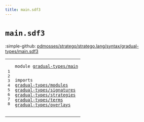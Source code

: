 ```yaml
---
title: main.sdf3
---
```


# `main.sdf3`

:simple-github: [pdmosses/stratego/stratego.lang/syntax/gradual-types/main.sdf3]

[pdmosses/stratego/stratego.lang/syntax/gradual-types/main.sdf3]: https://github.com/pdmosses/stratego/blob/master/stratego.lang/syntax/gradual-types/main.sdf3 "The source file on GitHub"

<div class="sdf3"><table class="highlighttable"><tbody><tr><td class="linenos"><div class="linenodiv"><pre><span></span>1
2
3
4
5
6
7
8
</pre></div></td>
<td class="code"><pre><code><span class="keyword">module</span> <a href="../../import.sdf3#gradual-types/main_50_68" id="gradual-types/main_7_25" title="Referenced at ../../import.sdf3 line 6">gradual-types/main</a>

<span class="keyword">imports</span>
  <a href="../modules.sdf3#gradual-types/modules_7_28" id="gradual-types/modules_37_58" title="Defined at ../modules.sdf3 line 1">gradual-types/modules</a>
  <a href="../signatures.sdf3#gradual-types/signatures_7_31" id="gradual-types/signatures_61_85" title="Defined at ../signatures.sdf3 line 1">gradual-types/signatures</a>
  <a href="../strategies.sdf3#gradual-types/strategies_7_31" id="gradual-types/strategies_88_112" title="Defined at ../strategies.sdf3 line 1">gradual-types/strategies</a>
  <a href="../terms.sdf3#gradual-types/terms_7_26" id="gradual-types/terms_115_134" title="Defined at ../terms.sdf3 line 1">gradual-types/terms</a>
  <a href="../overlays.sdf3#gradual-types/overlays_7_29" id="gradual-types/overlays_137_159" title="Defined at ../overlays.sdf3 line 1">gradual-types/overlays</a>
</code></pre></td></tr></tbody></table></div>